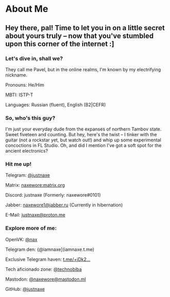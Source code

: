 # About Me

## Hey there, pal! Time to let you in on a little secret about yours truly – now that you've stumbled upon this corner of the internet :]

### Let's dive in, shall we?

They call me Pavel, but in the online realms, I'm known by my electrifying nickname.

Pronouns: He/Him

MBTI: ISTP-T

Languages: Russian (fluent), English (B2|CEFR)

### So, who's this guy?

I'm just your everyday dude from the expanses of northern Tambov state. Sweet fiveteen and counting. But hey, here's the twist – I tinker with the guitar (not a rockstar yet, but watch out!) and whip up some experimental concoctions in FL Studio. Oh, and did I mention I've got a soft spot for the ancient electronics?

### Hit me up!

Telegram: [@justnaxe](http://justnaxe.t.me/)

Matrix: [naxewore:matrix.org](mailto:matrix.to/#/@naxewore:matrix.org)

Discord: justnaxe (Formerly: naxewore#0101)

Jabber: naxewore1@jabber.ru (Currently in hibernation)

E-Mail: [justnaxe@proton.me](mailto:justnaxe@proton.me)

### Explore more of me:

OpenVK: [@nax](openvk.su/nax)

Telegram den: {@iamnaxe](iamnaxe.t.me)

Exclusive Telegram haven: [t.me/+jDk2...](https://t.me/+jDk2Sarc11JiMzgy)

Tech aficionado zone: [@technobiba](http://technobiba.t.me/)

Mastodon: [@naxewore@mastodon.ml](mailto:mastodon.ml/@naxewore)

GitHub: [@justnaxe](github.com/justnaxe)
